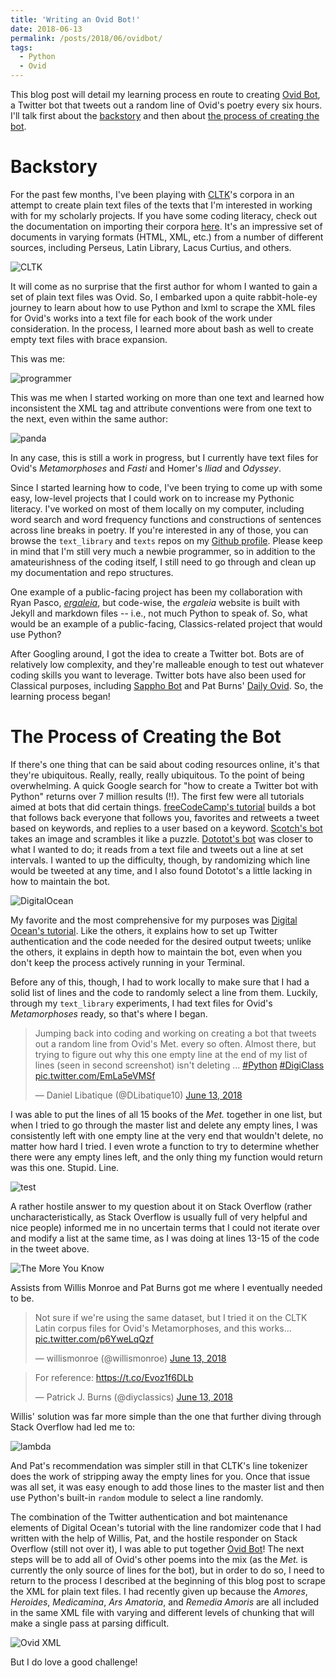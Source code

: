 ```yaml
---
title: 'Writing an Ovid Bot!'
date: 2018-06-13
permalink: /posts/2018/06/ovidbot/
tags:
  - Python
  - Ovid
---
```


This blog post will detail my learning process en route to creating [Ovid Bot](https://twitter.com/ovid_bot), a Twitter bot that tweets out a random line of Ovid's poetry every six hours. I'll talk first about the [backstory](#backstory) and then about [the process of creating the bot](#process).

# <a name="backstory">Backstory</a>

For the past few months, I've been playing with [CLTK](http://cltk.org)'s corpora in an attempt to create plain text files of the texts that I'm interested in working with for my scholarly projects. If you have some coding literacy, check out the documentation on importing their corpora [here](http://docs.cltk.org/en/latest/importing_corpora.html). It's an impressive set of documents in varying formats (HTML, XML, etc.) from a number of different sources, including Perseus, Latin Library, Lacus Curtius, and others.

![CLTK](../../../images/ovidbot_images/cltk.png)

It will come as no surprise that the first author for whom I wanted to gain a set of plain text files was Ovid. So, I embarked upon a quite rabbit-hole-ey journey to learn about how to use Python and lxml to scrape the XML files for Ovid's works into a text file for each book of the work under consideration. In the process, I learned more about bash as well to create empty text files with brace expansion.

This was me:

![programmer](https://media.giphy.com/media/p4NLw3I4U0idi/giphy.gif)

This was me when I started working on more than one text and learned how inconsistent the XML tag and attribute conventions were from one text to the next, even within the same author:

![panda](https://media.giphy.com/media/7p3e2WCM0VEnm/giphy.gif)

In any case, this is still a work in progress, but I currently have text files for Ovid's *Metamorphoses* and *Fasti* and Homer's *Iliad* and *Odyssey*.

Since I started learning how to code, I've been trying to come up with some easy, low-level projects that I could work on to increase my Pythonic literacy. I've worked on most of them locally on my computer, including word search and word frequency functions and constructions of sentences across line breaks in poetry. If you're interested in any of those, you can browse the `text_library` and `texts` repos on my [Github profile](https://github.com/dlibatique/). Please keep in mind that I'm still very much a newbie programmer, so in addition to the amateurishness of the coding itself, I still need to go through and clean up my documentation and repo structures.

One example of a public-facing project has been my collaboration with Ryan Pasco, [*ergaleia*](https;//ergaleia.github.io), but code-wise, the *ergaleia* website is built with Jekyll and markdown files -- i.e., not much Python to speak of. So, what would be an example of a public-facing, Classics-related project that would use Python?

After Googling around, I got the idea to create a Twitter bot. Bots are of relatively low complexity, and they're malleable enough to test out whatever coding skills you want to leverage. Twitter bots have also been used for Classical purposes, including [Sappho Bot](https://twitter.com/sapphobot) and Pat Burns' [Daily Ovid](https://twitter.com/dailyovid). So, the learning process began!

# <a name="process">The Process of Creating the Bot</a>

If there's one thing that can be said about coding resources online, it's that they're ubiquitous. Really, really, really ubiquitous. To the point of being overwhelming. A quick Google search for "how to create a Twitter bot with Python" returns over 7 million results (!!). The first few were all tutorials aimed at bots that did certain things. [freeCodeCamp's tutorial](https://medium.freecodecamp.org/creating-a-twitter-bot-in-python-with-tweepy-ac524157a607) builds a bot that follows back everyone that follows you, favorites and retweets a tweet based on keywords, and replies to a user based on a keyword. [Scotch's bot](https://scotch.io/tutorials/build-a-tweet-bot-with-python) takes an image and scrambles it like a puzzle. [Dototot's bot](https://dototot.com/how-to-write-a-twitter-bot-with-python-and-tweepy/) was closer to what I wanted to do; it reads from a text file and tweets out a line at set intervals. I wanted to up the difficulty, though, by randomizing which line would be tweeted at any time, and I also found Dototot's a little lacking in how to maintain the bot.

![DigitalOcean](../../../images/ovidbot_images/digitalocean.png)

My favorite and the most comprehensive for my purposes was [Digital Ocean's tutorial](https://www.digitalocean.com/community/tutorials/how-to-create-a-twitterbot-with-python-3-and-the-tweepy-library). Like the others, it explains how to set up  Twitter authentication and the code needed for the desired output tweets; unlike the others, it explains in depth how to maintain the bot, even when you don't keep the process actively running in your Terminal.

Before any of this, though, I had to work locally to make sure that I had a solid list of lines and the code to randomly select a line from them. Luckily, through my `text_library` experiments, I had text files for Ovid's *Metamorphoses* ready, so that's where I began.

<blockquote class="twitter-tweet" data-lang="en"><p lang="en" dir="ltr">Jumping back into coding and working on creating a bot that tweets out a random line from Ovid&#39;s Met. every so often. Almost there, but trying to figure out why this one empty line at the end of my list of lines (seen in second screenshot) isn&#39;t deleting ... <a href="https://twitter.com/hashtag/Python?src=hash&amp;ref_src=twsrc%5Etfw">#Python</a> <a href="https://twitter.com/hashtag/DigiClass?src=hash&amp;ref_src=twsrc%5Etfw">#DigiClass</a> <a href="https://t.co/EmLa5eVMSf">pic.twitter.com/EmLa5eVMSf</a></p>&mdash; Daniel Libatique (@DLibatique10) <a href="https://twitter.com/DLibatique10/status/1006963354282479617?ref_src=twsrc%5Etfw">June 13, 2018</a></blockquote> <script async src="https://platform.twitter.com/widgets.js" charset="utf-8"></script>

I was able to put the lines of all 15 books of the *Met.* together in one list, but when I tried to go through the master list and delete any empty lines, I was consistently left with one empty line at the very end that wouldn't delete, no matter how hard I tried. I even wrote a function to try to determine whether there were any empty lines left, and the only thing my function would return was this one. Stupid. Line.

![test](../../../images/ovidbot_images/test_for_empty.png)

A rather hostile answer to my question about it on Stack Overflow (rather uncharacteristically, as Stack Overflow is usually full of very helpful and nice people) informed me in no uncertain terms that I could not iterate over and modify a list at the same time, as I was doing at lines 13-15 of the code in the tweet above.

![The More You Know](https://media2.giphy.com/media/3og0IMJcSI8p6hYQXS/giphy.gif)

Assists from Willis Monroe and Pat Burns got me where I eventually needed to be.

<blockquote class="twitter-tweet" data-conversation="none" data-lang="en"><p lang="en" dir="ltr">Not sure if we&#39;re using the same dataset, but I tried it on the CLTK Latin corpus files for Ovid&#39;s Metamorphoses, and this works... <a href="https://t.co/p6YweLqQzf">pic.twitter.com/p6YweLqQzf</a></p>&mdash; willismonroe (@willismonroe) <a href="https://twitter.com/willismonroe/status/1006981858414899200?ref_src=twsrc%5Etfw">June 13, 2018</a></blockquote> <script async src="https://platform.twitter.com/widgets.js" charset="utf-8"></script>

<blockquote class="twitter-tweet" data-lang="en"><p lang="en" dir="ltr">For reference: <a href="https://t.co/Evoz1f6DLb">https://t.co/Evoz1f6DLb</a></p>&mdash; Patrick J. Burns (@diyclassics) <a href="https://twitter.com/diyclassics/status/1006992572923961344?ref_src=twsrc%5Etfw">June 13, 2018</a></blockquote> <script async src="https://platform.twitter.com/widgets.js" charset="utf-8"></script>

Willis' solution was far more simple than the one that further diving through Stack Overflow had led me to:

![lambda](../../../images/ovidbot_images/lambda.png)

And Pat's recommendation was simpler still in that CLTK's line tokenizer does the work of stripping away the empty lines for you. Once that issue was all set, it was easy enough to add those lines to the master list and then use Python's built-in `random` module to select a line randomly.

The combination of the Twitter authentication and bot maintenance elements of Digital Ocean's tutorial with the line randomizer code that I had written with the help of Willis, Pat, and the hostile responder on Stack Overflow (still not over it), I was able to put together [Ovid Bot](https://twitter.com/ovid_bot)! The next steps will be to add all of Ovid's other poems into the mix (as the *Met.* is currently the only source of lines for the bot), but in order to do so, I need to return to the process I described at the beginning of this blog post to scrape the XML for plain text files. I had recently given up because the *Amores*, *Heroides*, *Medicamina*, *Ars Amatoria*, and *Remedia Amoris* are all included in the same XML file with varying and different levels of chunking that will make a single pass at parsing difficult.

![Ovid XML](../../../images/ovidbot_images/ovid_xml.png)

But I do love a good challenge!
